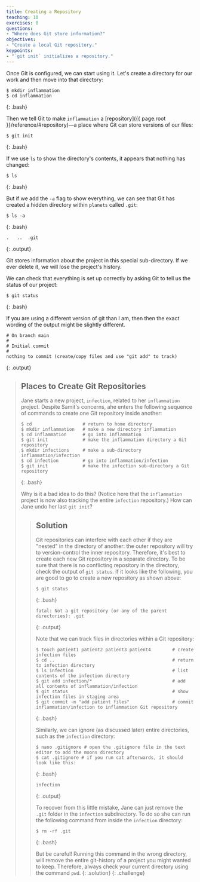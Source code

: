 ```yaml
---
title: Creating a Repository
teaching: 10
exercises: 0
questions:
- "Where does Git store information?"
objectives:
- "Create a local Git repository."
keypoints:
- "`git init` initializes a repository."
---
```


Once Git is configured,
we can start using it.
Let's create a directory for our work and then move into that directory:

~~~
$ mkdir inflammation
$ cd inflammation
~~~
{: .bash}

Then we tell Git to make `inflammation` a [repository]({{ page.root }}/reference/#repository)—a place where
Git can store versions of our files:

~~~
$ git init
~~~
{: .bash}

If we use `ls` to show the directory's contents,
it appears that nothing has changed:

~~~
$ ls
~~~
{: .bash}

But if we add the `-a` flag to show everything,
we can see that Git has created a hidden directory within `planets` called `.git`:

~~~
$ ls -a
~~~
{: .bash}

~~~
.	..	.git
~~~
{: .output}

Git stores information about the project in this special sub-directory.
If we ever delete it,
we will lose the project's history.

We can check that everything is set up correctly
by asking Git to tell us the status of our project:

~~~
$ git status
~~~
{: .bash}

If you are using a different version of git than I am, then then the exact
wording of the output might be slightly different.

~~~
# On branch main
#
# Initial commit
#
nothing to commit (create/copy files and use "git add" to track)
~~~
{: .output}

> ## Places to Create Git Repositories
>
> Jane starts a new project, `infection`, related to her `inflammation` project.
> Despite Samit's concerns, ahe enters the following sequence of commands to
> create one Git repository inside another:
>
> ~~~
> $ cd                   # return to home directory
> $ mkdir inflammation   # make a new directory inflammation
> $ cd inflammation      # go into inflammation
> $ git init             # make the inflammation directory a Git repository
> $ mkdir infections     # make a sub-directory inflammation/infection
> $ cd infection         # go into inflammation/infection
> $ git init             # make the infection sub-directory a Git repository
> ~~~
> {: .bash}
>
> Why is it a bad idea to do this? (Notice here that the `inflammation` project is now also tracking the entire `infection` repository.)
> How can Jane undo her last `git init`?
>
> > ## Solution
> >
> > Git repositories can interfere with each other if they are "nested" in the
> > directory of another: the outer repository will try to version-control
> > the inner repository. Therefore, it's best to create each new Git
> > repository in a separate directory. To be sure that there is no conflicting
> > repository in the directory, check the output of `git status`. If it looks
> > like the following, you are good to go to create a new repository as shown
> > above:
> >
> > ~~~
> > $ git status
> > ~~~
> > {: .bash}
> > ~~~
> > fatal: Not a git repository (or any of the parent directories): .git
> > ~~~
> > {: .output}
> >
> > Note that we can track files in directories within a Git repository:
> >
> > ~~~
> > $ touch patient1 patient2 patient3 patient4        # create infection files
> > $ cd ..                                            # return to infection directory
> > $ ls infection                                     # list contents of the infection directory
> > $ git add infection/*                              # add all contents of inflammation/infection
> > $ git status                                       # show infection files in staging area
> > $ git commit -m "add patient files"                # commit inflammation/infection to inflammation Git repository
> > ~~~
> > {: .bash}
> >
> > Similarly, we can ignore (as discussed later) entire directories, such as the `infection` directory:
> >
> > ~~~
> > $ nano .gitignore # open the .gitignore file in the text editor to add the moons directory
> > $ cat .gitignore # if you run cat afterwards, it should look like this:
> > ~~~
> > {: .bash}
> >
> > ~~~
> > infection
> > ~~~
> > {: .output}
> >
> > To recover from this little mistake, Jane can just remove the `.git`
> > folder in the `infection` subdirectory. To do so she can run the following command from inside the `infection` directory:
> >
> > ~~~
> > $ rm -rf .git
> > ~~~
> > {: .bash}
> >
> > But be careful! Running this command in the wrong directory, will remove
> > the entire git-history of a project you might wanted to keep. Therefore, always check your current directory using the
> > command `pwd`.
> {: .solution}
{: .challenge}
